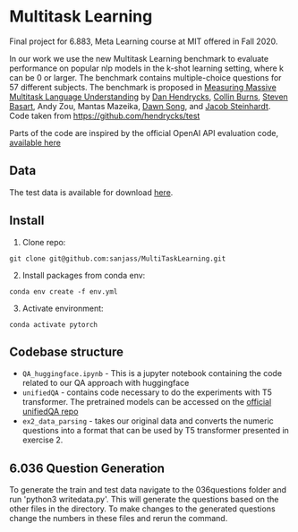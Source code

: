 # Multitask Learning

Final project for 6.883, Meta Learning course at MIT offered in Fall 2020.

In our work we use the new Multitask Learning benchmark to evaluate performance on popular nlp models in the k-shot learning setting, where k can be 0 or larger. The benchmark contains multiple-choice questions for 57 different subjects.
The benchmark is proposed in [Measuring Massive Multitask Language Understanding](https://arxiv.org/pdf/2009.03300) by
[Dan Hendrycks](https://people.eecs.berkeley.edu/~hendrycks/), [Collin Burns](http://collinpburns.com), [Steven Basart](https://stevenbas.art), Andy Zou, Mantas Mazeika, [Dawn Song](https://people.eecs.berkeley.edu/~dawnsong/), and [Jacob Steinhardt](https://www.stat.berkeley.edu/~jsteinhardt/).
Code taken from https://github.com/hendrycks/test

Parts of the code are inspired by the official OpenAI API evaluation code, [available here](https://github.com/hendrycks/test)

## Data
The test data is available for download [here](https://people.eecs.berkeley.edu/~hendrycks/data.tar).

## Install

1. Clone repo:
 ```
 git clone git@github.com:sanjass/MultiTaskLearning.git
```
2. Install packages from conda env:
```
conda env create -f env.yml
```
3. Activate environment:
 ```
 conda activate pytorch
 ```

## Codebase structure
- `QA_huggingface.ipynb` - This is a jupyter notebook containing the code related to our QA approach with huggingface
- `unifiedQA` - contains code necessary to do the experiments with T5 transformer. The pretrained models can be accessed on the [official unifiedQA repo](https://github.com/allenai/unifiedqa)
- `ex2_data_parsing` - takes our original data and converts the numeric questions into a format that can be used by T5 transformer presented in exercise 2. 


## 6.036 Question Generation
To generate the train and test data navigate to the 036questions folder and run 'python3 writedata.py'.  This will generate the questions based on the other files in the directory.  To make changes to the generated questions change the numbers in these files and rerun the command.
